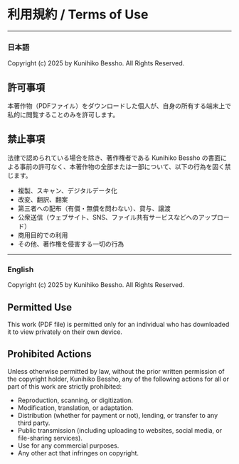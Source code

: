 # 利用規約 / Terms of Use

---

### **日本語**

Copyright (c) 2025 by Kunihiko Bessho.
All Rights Reserved.

## **許可事項**

本著作物（PDFファイル）をダウンロードした個人が、自身の所有する端末上で私的に閲覧することのみを許可します。

## **禁止事項**

法律で認められている場合を除き、著作権者である Kunihiko Bessho の書面による事前の許可なく、本著作物の全部または一部について、以下の行為を固く禁じます。

* 複製、スキャン、デジタルデータ化
* 改変、翻訳、翻案
* 第三者への配布（有償・無償を問わない）、貸与、譲渡
* 公衆送信（ウェブサイト、SNS、ファイル共有サービスなどへのアップロード）
* 商用目的での利用
* その他、著作権を侵害する一切の行為

---

### **English**

Copyright (c) 2025 by Kunihiko Bessho.
All Rights Reserved.

## **Permitted Use**

This work (PDF file) is permitted only for an individual who has downloaded it to view privately on their own device.

## **Prohibited Actions**

Unless otherwise permitted by law, without the prior written permission of the copyright holder, Kunihiko Bessho, any of the following actions for all or part of this work are strictly prohibited:

* Reproduction, scanning, or digitization.
* Modification, translation, or adaptation.
* Distribution (whether for payment or not), lending, or transfer to any third party.
* Public transmission (including uploading to websites, social media, or file-sharing services).
* Use for any commercial purposes.
* Any other act that infringes on copyright.
